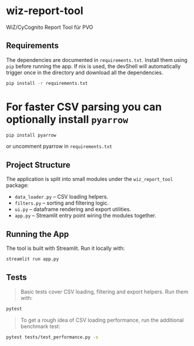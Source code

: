 # wiz-report-tool

WiZ/CyCognito Report Tool für PVO

## Requirements

The dependencies are documented in `requirements.txt`. Install them using `pip`
before running the app. If nix is used, the devShell will automatically trigger
once in the directory and download all the dependencies.

```bash
pip install -r requirements.txt
```

# For faster CSV parsing you can optionally install `pyarrow`

```bash
pip install pyarrow
```

or uncomment pyarrow in `requirements.txt`

## Project Structure

The application is split into small modules under the `wiz_report_tool` package:

- `data_loader.py` – CSV loading helpers.
- `filters.py` – sorting and filtering logic.
- `ui.py` – dataframe rendering and export utilities.
- `app.py` – Streamlit entry point wiring the modules together.

## Running the App

The tool is built with Streamlit. Run it locally with:

```bash
streamlit run app.py
```

## Tests

> Basic tests cover CSV loading, filtering and export helpers. Run them with:

```bash
pytest
```

> To get a rough idea of CSV loading performance, run the additional benchmark
> test:

```bash
pytest tests/test_performance.py -s
```
